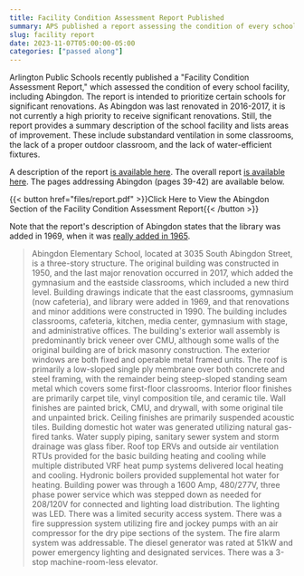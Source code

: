 ```yaml
--- 
title: Facility Condition Assessment Report Published
summary: APS published a report assessing the condition of every school facility, including Abingdon.
slug: facility report
date: 2023-11-07T05:00:00-05:00
categories: ["passed along"]
---
```


Arlington Public Schools recently published a "Facility Condition Assessment Report," which assessed the condition of every school facility, including Abingdon. The report is intended to prioritize certain schools for significant renovations. As Abingdon was last renovated in 2016-2017, it is not currently a high priority to receive significant renovations. Still, the report provides a summary description of the school facility and lists areas of improvement. These include substandard ventilation in some classrooms, the lack of a proper outdoor classroom, and the lack of water-efficient fixtures.

A description of the report [is available here](https://www.apsva.us/departments/facilities-operations/long-range-plan-to-renovate-existing-school-facilities/facility-condition-assessment-report-at-a-glance/). The overall report [is available here](https://www.apsva.us/wp-content/uploads/sites/57/2023/11/20231026-APS-Long-Range-Renovation-Study-Project-Report-w-atchs-20231113.pdf). The pages addressing Abingdon (pages 39-42) are available below.

{{< button href="files/report.pdf" >}}Click Here to View the Abingdon Section of the Facility Condition Assessment Report{{< /button >}}

Note that the report's description of Abingdon states that the library was added in 1969, when it was [really added in 1965](/history/images/1965-01-11.png).

> Abingdon Elementary School, located at 3035 South Abingdon Street, is a three-story structure. The original building was constructed in 1950, and the last major renovation occurred in 2017, which added the gymnasium and the eastside classrooms, which included a new third level. Building drawings indicate that the east classrooms, gymnasium (now cafeteria), and library were added in 1969, and that renovations and minor additions were constructed in 1990. The building includes classrooms, cafeteria, kitchen, media center, gymnasium with stage, and administrative offices. The building's exterior wall assembly is predominantly brick veneer over CMU, although some walls of the original building are of brick masonry construction. The exterior windows are both fixed and operable metal framed units. The roof is primarily a low-sloped single ply membrane over both concrete and steel framing, with the remainder being steep-sloped standing seam metal which covers some first-floor classrooms. Interior floor finishes are primarily carpet tile, vinyl composition tile, and ceramic tile. Wall finishes are painted brick, CMU, and drywall, with some original tile and unpainted brick. Ceiling finishes are primarily suspended acoustic tiles. Building domestic hot water was generated utilizing natural gas-fired tanks. Water supply piping, sanitary sewer system and storm drainage was glass fiber. Roof top ERVs and outside air ventilation RTUs provided for the basic building heating and cooling while multiple distributed VRF heat pump systems delivered local heating and cooling. Hydronic boilers provided supplemental hot water for heating. Building power was through a 1600 Amp, 480/277V, three phase power service which was stepped down as needed for 208/120V for connected and lighting load distribution. The lighting was LED. There was a limited security access system. There was a fire suppression system utilizing fire and jockey pumps with an air compressor for the dry pipe sections of the system. The fire alarm system was addressable. The diesel generator was rated at 51kW and power emergency lighting and designated services. There was a 3-stop machine-room-less elevator.